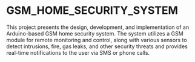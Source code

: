 # GSM_HOME_SECURITY_SYSTEM
This project presents the design, development, and implementation of an Arduino-based GSM home security system. The system utilizes a GSM module for remote monitoring and control, along with various sensors to detect intrusions, fire, gas leaks, and other security threats and provides real-time notifications to the user via SMS or phone calls.
